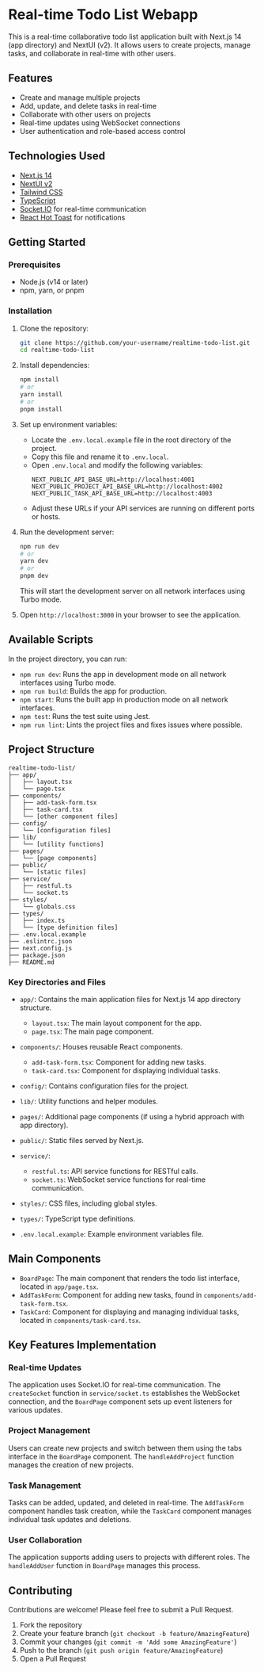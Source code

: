 # Real-time Todo List Webapp

This is a real-time collaborative todo list application built with Next.js 14 (app directory) and NextUI (v2). It allows users to create projects, manage tasks, and collaborate in real-time with other users.

## Features

- Create and manage multiple projects
- Add, update, and delete tasks in real-time
- Collaborate with other users on projects
- Real-time updates using WebSocket connections
- User authentication and role-based access control

## Technologies Used

- [Next.js 14](https://nextjs.org/docs/getting-started)
- [NextUI v2](https://nextui.org/)
- [Tailwind CSS](https://tailwindcss.com/)
- [TypeScript](https://www.typescriptlang.org/)
- [Socket.IO](https://socket.io/) for real-time communication
- [React Hot Toast](https://react-hot-toast.com/) for notifications

## Getting Started

### Prerequisites

- Node.js (v14 or later)
- npm, yarn, or pnpm

### Installation

1. Clone the repository:
   ```bash
   git clone https://github.com/your-username/realtime-todo-list.git
   cd realtime-todo-list
   ```

2. Install dependencies:
   ```bash
   npm install
   # or
   yarn install
   # or
   pnpm install
   ```

3. Set up environment variables:
   - Locate the `.env.local.example` file in the root directory of the project.
   - Copy this file and rename it to `.env.local`.
   - Open `.env.local` and modify the following variables:
     ```
     NEXT_PUBLIC_API_BASE_URL=http://localhost:4001
     NEXT_PUBLIC_PROJECT_API_BASE_URL=http://localhost:4002
     NEXT_PUBLIC_TASK_API_BASE_URL=http://localhost:4003
     ```
   - Adjust these URLs if your API services are running on different ports or hosts.

4. Run the development server:
   ```bash
   npm run dev
   # or
   yarn dev
   # or
   pnpm dev
   ```
   This will start the development server on all network interfaces using Turbo mode.

5. Open `http://localhost:3000` in your browser to see the application.

## Available Scripts

In the project directory, you can run:

- `npm run dev`: Runs the app in development mode on all network interfaces using Turbo mode.
- `npm run build`: Builds the app for production.
- `npm start`: Runs the built app in production mode on all network interfaces.
- `npm test`: Runs the test suite using Jest.
- `npm run lint`: Lints the project files and fixes issues where possible.

## Project Structure

```
realtime-todo-list/
├── app/
│   ├── layout.tsx
│   └── page.tsx
├── components/
│   ├── add-task-form.tsx
│   ├── task-card.tsx
│   └── [other component files]
├── config/
│   └── [configuration files]
├── lib/
│   └── [utility functions]
├── pages/
│   └── [page components]
├── public/
│   └── [static files]
├── service/
│   ├── restful.ts
│   └── socket.ts
├── styles/
│   └── globals.css
├── types/
│   ├── index.ts
│   └── [type definition files]
├── .env.local.example
├── .eslintrc.json
├── next.config.js
├── package.json
├── README.md
```

### Key Directories and Files

- `app/`: Contains the main application files for Next.js 14 app directory structure.
  - `layout.tsx`: The main layout component for the app.
  - `page.tsx`: The main page component.

- `components/`: Houses reusable React components.
  - `add-task-form.tsx`: Component for adding new tasks.
  - `task-card.tsx`: Component for displaying individual tasks.

- `config/`: Contains configuration files for the project.

- `lib/`: Utility functions and helper modules.

- `pages/`: Additional page components (if using a hybrid approach with app directory).

- `public/`: Static files served by Next.js.

- `service/`:
  - `restful.ts`: API service functions for RESTful calls.
  - `socket.ts`: WebSocket service functions for real-time communication.

- `styles/`: CSS files, including global styles.

- `types/`: TypeScript type definitions.

- `.env.local.example`: Example environment variables file.


## Main Components

- `BoardPage`: The main component that renders the todo list interface, located in `app/page.tsx`.
- `AddTaskForm`: Component for adding new tasks, found in `components/add-task-form.tsx`.
- `TaskCard`: Component for displaying and managing individual tasks, located in `components/task-card.tsx`.

## Key Features Implementation

### Real-time Updates
The application uses Socket.IO for real-time communication. The `createSocket` function in `service/socket.ts` establishes the WebSocket connection, and the `BoardPage` component sets up event listeners for various updates.

### Project Management
Users can create new projects and switch between them using the tabs interface in the `BoardPage` component. The `handleAddProject` function manages the creation of new projects.

### Task Management
Tasks can be added, updated, and deleted in real-time. The `AddTaskForm` component handles task creation, while the `TaskCard` component manages individual task updates and deletions.

### User Collaboration
The application supports adding users to projects with different roles. The `handleAddUser` function in `BoardPage` manages this process.

## Contributing

Contributions are welcome! Please feel free to submit a Pull Request.

1. Fork the repository
2. Create your feature branch (`git checkout -b feature/AmazingFeature`)
3. Commit your changes (`git commit -m 'Add some AmazingFeature'`)
4. Push to the branch (`git push origin feature/AmazingFeature`)
5. Open a Pull Request

